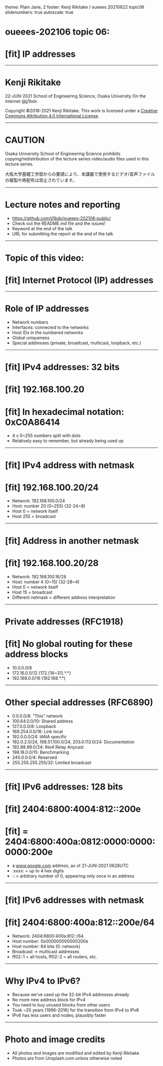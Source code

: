 theme: Plain Jane, 2
footer: Kenji Rikitake / oueees 20210622 topic06
slidenumbers: true
autoscale: true

# oueees-202106 topic 06:
# [fit] IP addresses

<!-- Use Deckset 2.0, 16:9 aspect ratio -->

---

# Kenji Rikitake

22-JUN-2021
School of Engineering Science, Osaka University
On the internet
@jj1bdx

Copyright ©2018-2021 Kenji Rikitake.
This work is licensed under a [Creative Commons Attribution 4.0 International License](https://creativecommons.org/licenses/by/4.0/).

---

# CAUTION

Osaka University School of Engineering Science prohibits copying/redistribution of the lecture series video/audio files used in this lecture series.

大阪大学基礎工学部からの要請により、本講義で使用するビデオ/音声ファイルの複製や再配布は禁止されています。

---

# Lecture notes and reporting

* <https://github.com/jj1bdx/oueees-202106-public/>
* Check out the README.md file and the issues!
* Keyword at the end of the talk
* URL for submitting the report at the end of the talk

---

# Topic of this video:
# [fit] Internet Protocol (IP) addresses

---

# Role of IP addresses

* Network numbers
* Interfaces: connected to the networks
* Host IDs in the numbered networks
* Global uniqueness
* Special addresses (private, broadcast, multicast, loopback, etc.)

---

# [fit] IPv4 addresses: 32 bits
# [fit] 192.168.100.20
# [fit] In hexadecimal notation: 0xC0A86414

- 4 x 0~255 numbers split with dots
- Relatively easy to remember, but already being used up

---

# [fit] IPv4 address with netmask
# [fit] 192.168.100.20/24

- Network: 192.168.100.0/24
- Host: number 20 (0~255) (32-24=8)
- Host 0 = network itself
- Host 255 = broadcast

---

# [fit] Address in another netmask
# [fit] 192.168.100.20/28

- Network: 192.168.100.16/28
- Host: number 4 (0~15) (32-28=4)
- Host 0 = network itself
- Host 15 = broadcast
- Different netmask = different address interpretation

---

# Private addresses (RFC1918)
# [fit] No global routing for these address blocks

- 10.0.0.0/8
- 172.16.0.0/12 (172.{16~31}.\*.\*)
- 192.168.0.0/16 (192.168.\*.\*)

---

# Other special addresses (RFC6890)

- 0.0.0.0/8: "This" network
- 100.64.0.0/10: Shared address
- 127.0.0.0/8: Loopback
- 169.254.0.0/16: Link local
- 192.0.0.0/24: IANA specific
- 192.0.2.0/24, 198.51.100.0/24, 203.0.113.0/24: Documentation
- 192.88.99.0/24: 6to4 Relay Anycast
- 198.18.0.0/15: Benchmarking
- 240.0.0.0/4: Reserved
- 255.255.255.255/32: Limited broadcast

---

# [fit] IPv6 addresses: 128 bits
# [fit] 2404:6800:4004:812::200e
# [fit] = 2404:6800:400a:0812:0000:0000:0000:200e

* a www.google.com address, as of 21-JUN-2021 0628UTC
* :xxxx: = up to 4 hex digits
* :: = arbitrary number of 0, appearing only once in an address

---

# [fit] IPv6 addresses with netmask
# [fit] 2404:6800:400a:812::200e/64

* Network: 2404:6800:400a:812::/64
* Host number: 0x000000000000200e
* Host number: 64 bits (0: network)
* Broadcast -> multicast addresses
* ff02::1 = all hosts, ff02::2 = all routers, etc.

---

# Why IPv4 to IPv6?

- Because we've used up the 32-bit IPv4 addresses already
- No more new address block for IPv4
- You need to buy unused blocks from other users
- Took ~20 years (1996-2016) for the transition from IPv4 to IPv6
- IPv6 has less users and nodes; plausibly faster

---

# Photo and image credits

* All photos and images are modified and edited by Kenji Rikitake
* Photos are from Unsplash.com unless otherwise noted

<!-- Photo and image credits here -->

<!--
Local Variables:
mode: markdown
coding: utf-8
End:
-->
